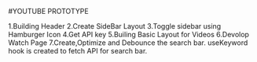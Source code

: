  #YOUTUBE PROTOTYPE

1.Building Header
2.Create SideBar Layout
3.Toggle sidebar using Hamburger Icon
4.Get API key
5.Builing Basic Layout for Videos
6.Devolop Watch Page
7.Create,Optimize and Debounce the search bar.
useKeyword hook is created to fetch API for search bar.